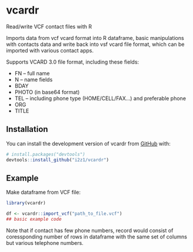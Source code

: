 
<!-- README.md is generated from README.Rmd. Please edit that file -->

# vcardr

<!-- badges: start -->
<!-- badges: end -->

Read/write VCF contact files with R

Imports data from vcf vcard format into R dataframe, basic manipulations
with contacts data and write back into vsf vcard file format, which can
be imported with various contact apps.

Supports VCARD 3.0 file format, including these fields:

- FN – full name
- N – name fields
- BDAY
- PHOTO (in base64 format)
- TEL – including phone type (HOME/CELL/FAX…) and preferable phone
- ORG
- TITLE

## Installation

You can install the development version of vcardr from
[GitHub](https://github.com/) with:

``` r
# install.packages("devtools")
devtools::install_github("i2z1/vcardr")
```

## Example

Make dataframe from VCF file:

``` r
library(vcardr)

df <- vcardr::import_vcf("path_to_file.vcf")
## basic example code
```

Note that if contact has few phone numbers, record would consist of
coressponding number of rows in dataframe with the same set of columns
but various telephone numbers.
